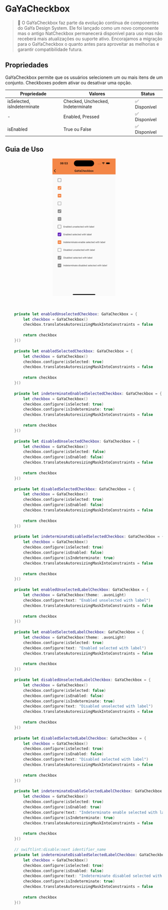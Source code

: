 # GaYaCheckbox

> 📢 O GaYaCheckbox faz parte da evolução contínua de componentes do GaYa Design System. Ele foi lançado como um novo componente mas o antigo NatCheckbox permanecerá disponível para uso mas não receberá mais atualizações ou suporte ativo. Encorajamos a migração para o GaYaCheckbox o quanto antes para aproveitar as melhorias e garantir compatibilidade futura.


## Propriedades

GaYaCheckbox permite que os usuários selecionem um ou mais itens de um conjunto. Checkboxes podem ativar ou desativar uma opção.

| Propriedade           | Valores                         | Status            |
| --------------     | -------------------------      | ----------------- |
| isSelected, isIndeterminate             | Checked, Unchecked, Indeterminate                   | ✅  Disponível     |
| -          | Enabled, Pressed   | ✅  Disponível     |
| isEnabled         | True ou False        | ✅  Disponível     |


## Guia de Uso

<p align="center">
  <img alt="1" src="./images/gayacheckbox.png" width="40%"> 
</p>

<br>

```swift
    private let enabledUnselectedCheckbox: GaYaCheckbox = {
        let checkbox = GaYaCheckbox()
        checkbox.translatesAutoresizingMaskIntoConstraints = false

        return checkbox
    }()

    private let enabledSelectedCheckbox: GaYaCheckbox = {
        let checkbox = GaYaCheckbox()
        checkbox.configure(isSelected: true)
        checkbox.translatesAutoresizingMaskIntoConstraints = false

        return checkbox
    }()

    private let indeterminateEnabledSelectedCheckbox: GaYaCheckbox = {
        let checkbox = GaYaCheckbox()
        checkbox.configure(isSelected: true)
        checkbox.configure(isIndeterminate: true)
        checkbox.translatesAutoresizingMaskIntoConstraints = false

        return checkbox
    }()

    private let disabledUnselectedCheckbox: GaYaCheckbox = {
        let checkbox = GaYaCheckbox()
        checkbox.configure(isSelected: false)
        checkbox.configure(isEnabled: false)
        checkbox.translatesAutoresizingMaskIntoConstraints = false

        return checkbox
    }()

    private let disabledSelectedCheckbox: GaYaCheckbox = {
        let checkbox = GaYaCheckbox()
        checkbox.configure(isSelected: true)
        checkbox.configure(isEnabled: false)
        checkbox.translatesAutoresizingMaskIntoConstraints = false

        return checkbox
    }()

    private let indeterminateDisabledSelectedCheckbox: GaYaCheckbox = {
        let checkbox = GaYaCheckbox()
        checkbox.configure(isSelected: true)
        checkbox.configure(isEnabled: false)
        checkbox.configure(isIndeterminate: true)
        checkbox.translatesAutoresizingMaskIntoConstraints = false

        return checkbox
    }()

    private let enabledUnselectedLabelCheckbox: GaYaCheckbox = {
        let checkbox = GaYaCheckbox(theme: .avonLight)
        checkbox.configure(text: "Enabled unselected with label")
        checkbox.translatesAutoresizingMaskIntoConstraints = false

        return checkbox
    }()

    private let enabledSelectedLabelCheckbox: GaYaCheckbox = {
        let checkbox = GaYaCheckbox(theme: .avonLight)
        checkbox.configure(isSelected: true)
        checkbox.configure(text: "Enabled selected with label")
        checkbox.translatesAutoresizingMaskIntoConstraints = false

        return checkbox
    }()

    private let disabledUnselectedLabelCheckbox: GaYaCheckbox = {
        let checkbox = GaYaCheckbox()
        checkbox.configure(isSelected: false)
        checkbox.configure(isEnabled: false)
        checkbox.configure(isIndeterminate: true)
        checkbox.configure(text: "Disabled unselected with label")
        checkbox.translatesAutoresizingMaskIntoConstraints = false

        return checkbox
    }()

    private let disabledSelectedLabelCheckbox: GaYaCheckbox = {
        let checkbox = GaYaCheckbox()
        checkbox.configure(isSelected: true)
        checkbox.configure(isEnabled: false)
        checkbox.configure(text: "Disabled selected with label")
        checkbox.translatesAutoresizingMaskIntoConstraints = false

        return checkbox
    }()

    private let indeterminateEnableSelectedLabelCheckbox: GaYaCheckbox = {
        let checkbox = GaYaCheckbox()
        checkbox.configure(isSelected: true)
        checkbox.configure(isEnabled: true)
        checkbox.configure(text: "Indeterminate enable selected with label")
        checkbox.configure(isIndeterminate: true)
        checkbox.translatesAutoresizingMaskIntoConstraints = false

        return checkbox
    }()

    // swiftlint:disable:next identifier_name
    private let indeterminateDisabledSelectedLabelCheckbox: GaYaCheckbox = {
        let checkbox = GaYaCheckbox()
        checkbox.configure(isSelected: true)
        checkbox.configure(isEnabled: false)
        checkbox.configure(text: "Indeterminate disabled selected with label")
        checkbox.configure(isIndeterminate: true)
        checkbox.translatesAutoresizingMaskIntoConstraints = false

        return checkbox
    }()
```
